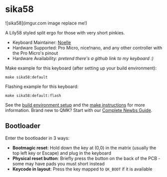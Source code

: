 # sika58

![sika58](imgur.com image replace me!)

A Lily58 styled split ergo for those with very short pinkies.

* Keyboard Maintainer: [Noelle](https://github.com/fivedee)
* Hardware Supported: Pro Micro, nice!nano, and any other controller with the Pro Micro's pinout
* Hardware Availability: *pretend there's a github link to my keyboard :)*

Make example for this keyboard (after setting up your build environment):

    make sika58:default

Flashing example for this keyboard:

    make sika58:default:flash

See the [build environment setup](https://docs.qmk.fm/#/getting_started_build_tools) and the [make instructions](https://docs.qmk.fm/#/getting_started_make_guide) for more information. Brand new to QMK? Start with our [Complete Newbs Guide](https://docs.qmk.fm/#/newbs).

## Bootloader

Enter the bootloader in 3 ways:

* **Bootmagic reset**: Hold down the key at (0,0) in the matrix (usually the top left key or Escape) and plug in the keyboard
* **Physical reset button**: Briefly press the button on the back of the PCB - some may have pads you must short instead
* **Keycode in layout**: Press the key mapped to `QK_BOOT` if it is available
